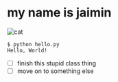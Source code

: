 # my name is jaimin

![cat](https://github.com/jaim1n/jaim1n/blob/main/assets/octocat.png?raw=true)

```
$ python hello.py
Hello, World!
```

- [ ] finish this stupid class thing
- [ ] move on to something else
